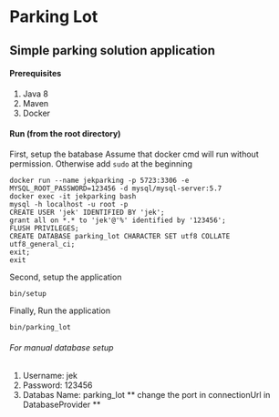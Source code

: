 # Parking Lot

## Simple parking solution application

#### Prerequisites
1. Java 8
2. Maven
3. Docker

#### Run (from the root directory)
First, setup the batabase
Assume that docker cmd will run without permission. Otherwise add `sudo` at the beginning
```
docker run --name jekparking -p 5723:3306 -e MYSQL_ROOT_PASSWORD=123456 -d mysql/mysql-server:5.7
docker exec -it jekparking bash
mysql -h localhost -u root -p
CREATE USER 'jek' IDENTIFIED BY 'jek';
grant all on *.* to 'jek'@'%' identified by '123456';
FLUSH PRIVILEGES;
CREATE DATABASE parking_lot CHARACTER SET utf8 COLLATE utf8_general_ci;
exit;
exit
```
Second, setup the application
```
bin/setup
```
Finally, Run the application
```
bin/parking_lot
```

###### For manual database setup
1. Username: jek
2. Password: 123456
3. Databas Name: parking_lot
** change the port in connectionUrl in DatabaseProvider **
